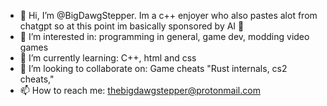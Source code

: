 - 👋 Hi, I’m @BigDawgStepper. Im a c++ enjoyer who also pastes alot from chatgpt so at this point im basically sponsored by AI 🤑
- 👀 I’m interested in: programming in general, game dev, modding video games
- 🌱 I’m currently learning: C++, html and css
- 💞️ I’m looking to collaborate on: Game cheats "Rust internals, cs2 cheats,"
- 📫 How to reach me: thebigdawgstepper@protonmail.com

<!---
BigDawgStepper/BigDawgStepper is a ✨ special ✨ repository because its `README.md` (this file) appears on your GitHub profile.
You can click the Preview link to take a look at your changes.
--->
